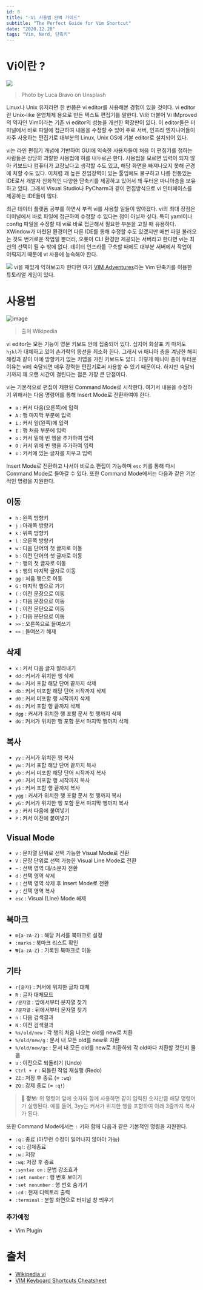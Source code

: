 ```yaml
---
id: 8
title: "☝️Vi 사용법 완벽 가이드"
subtitle: "The Perfect Guide for Vim Shortcut"
date: "2020.12.28"
tags: "Vim, Nerd, 단축키"
---
```


# Vi이란 ?
![](https://user-images.githubusercontent.com/60086878/103211968-f7e11e80-494c-11eb-83fd-06d64ed07917.png)
>Photo by Luca Bravo on Unsplash

Linux나 Unix 유저라면 한 번쯤은 vi editor를 사용해본 경험이 있을 것이다. vi editor란 Unix-like 운영체제 용으로 만든 텍스트 편집기를 말한다. Vi와 더불어 Vi IMproved의 약자인 Vim이라는 기존 vi editor의 성능을 개선한 확장판이 있다. 이 editor들은 터미널에서 바로 파일에 접근하여 내용을 수정할 수 있어 주로 서버, 인프라 엔지니어들이 자주 사용하는 편집기로 대부분의 Linux, Unix OS에 기본 editor로 설치되어 있다.

vi는 라인 편집기 개념에 기반하여 GUI에 익숙한 사용자들이 처음 이 편집기를 접하는 사람들은 상당히 괴랄한 사용법에 혀를 내두르곤 한다. 사용법을 모르면 입력이 되지 않아 키보드나 컴퓨터가 고장났다고 생각할 수도 있고, 해당 화면을 빠져나오지 못해 곤경에 처할 수도 있다. 이처럼 꽤 높은 진입장벽이 있는 툴임에도 불구하고 나름 전통있는 IDE로서 개발자 친화적인 다양한 단축키를 제공하고 있어서 꽤 두터운 마니아층을 보유하고 있다. 그래서 Visual Studio나 PyCharm과 같이 편집방식으로 vi 인터페이스를 제공하는 IDE들이 많다.

최근 데이터 플랫폼 공부를 하면서 부쩍 vi를 사용할 일들이 많아졌다. vi의 최대 장점은 터미널에서 바로 파일에 접근하여 수정할 수 있다는 점이 아닐까 싶다. 특히 yaml이나 config 파일을 수정할 때 vi로 바로 접근해서 필요한 부분을 고칠 때 유용하다. XWindow가 마련된 환경이면 다른 IDE를 통해 수정할 수도 있겠지만 매번 파일 불러오는 것도 번거로운 작업일 뿐더러, 오롯이 CLI 환경만 제공되는 서버라고 한다면 vi는 최선의 선택이 될 수 밖에 없다. 데이터 인프라를 구축할 때에도 대부분 서버에서 작업이 이뤄지기 때문에 vi 사용에 능숙해야 한다.

![](https://user-images.githubusercontent.com/60086878/103214143-06cacf80-4953-11eb-90be-fb6d0a0c8748.png)
vi을 재밌게 익혀보고자 한다면 여기 [VIM Adventures](https://vim-adventures.com)라는 Vim 단축키를 이용한 튜토리얼 게임이 있다. 

# 사용법
![image](https://user-images.githubusercontent.com/60086878/103212636-b0f42880-494e-11eb-816b-027ddbc8905d.png)
> 출처 Wikipedia

vi editor는 모든 기능이 영문 키보드 안에 집중되어 있다. 심지어 화살표 키 마저도 `hjkl`가 대체하고 있어 손가락의 동선을 최소화 한다. 그래서 vi 매니아 층을 겨냥한 해피해킹과 같이 아예 방향키가 없는 키맵을 가진 키보드도 있다. 이렇게 매니아 층이 두터운 이유는 vi에 숙달되면 매우 강력한 편집기로써 사용할 수 있기 때문이다. 하지만 숙달되기까지 꽤 오랜 시간이 걸린다는 점은 가장 큰 단점이다.

vi는 기본적으로 편집이 제한된 Command Mode로 시작한다. 여기서 내용을 수정하기 위해서는 다음 명령어를 통해 Insert Mode로 전환하여야 한다.
- `a` : 커서 다음(오른쪽)에 입력
- `A` : 행 마지막 부분에 입력
- `i` : 커서 앞(왼쪽)에 입력 
- `I` : 행 처음 부분에 입력
- `o` : 커서 밑에 빈 행을 추가하여 입력 
- `O` : 커서 위에 빈 행을 추가하여 입력
- `s` : 커서에 있는 글자를 지우고 입력

Insert Mode로 전환하고 나서야 비로소 편집이 가능하며 `esc` 키를 통해 다시 Command Mode로 돌아갈 수 있다. 또한 Command Mode에서는 다음과 같은 기본적인 명령을 지원한다.

## 이동
- `h` : 왼쪽 방향키
- `j` : 아래쪽 방향키
- `k` : 위쪽 방향키
- `l` : 오른쪽 방향키
- `w` : 다음 단어의 첫 글자로 이동
- `b` : 이전 단어의 첫 글자로 이동
- `^` : 행의 첫 글자로 이동
- `$` : 행의 마지막 글자로 이동
- `gg` : 처음 행으로 이동
- `G` : 마지막 행으로 가기
- `(` : 이전 문장으로 이동
- `)` : 다음 문장으로 이동
- `{` : 이전 문단으로 이동
- `}` : 다음 문단으로 이동
- `>>` : 오른쪽으로 들여쓰기
- `<<` : 들여쓰기 해제

## 삭제
- `x` : 커서 다음 글자 잘라내기
- `dd` : 커서가 위치한 행 삭제
- `dw` : 커서 포함 해당 단어 끝까지 삭제
- `db` : 커서 미포함 해당 단어 시작까지 삭제 
- `d0` : 커서 미포함 행 시작까지 삭제
- `d$` : 커서 포함 행 끝까지 삭제
- `dgg` : 커서가 위치한 행 포함 문서 첫 행까지 삭제
- `dG` : 커서가 위치한 행 포함 문서 마지막 행까지 삭제

## 복사
- `yy` : 커서가 위치한 행 복사
- `yw` : 커서 포함 해당 단어 끝까지 복사
- `yb` : 커서 미포함 해당 단어 시작까지 복사
- `y0` : 커서 미포함 행 시작까지 복사
- `y$` : 커서 포함 행 끝까지 복사
- `ygg` : 커서가 위치한 행 포함 문서 첫 행까지 복사
- `yG` : 커서가 위치한 행 포함 문서 마지막 행까지 복사
- `p` : 커서 다음에 붙여넣기
- `P` : 커서 이전에 붙여넣기

## Visual Mode
- `v` : 문자열 단위로 선택 가능한 Visual Mode로 전환
- `V` : 문장 단위로 선택 가능한 Visual Line Mode로 전환
- `~` : 선택 영역 대/소문자 전환
- `d` : 선택 영역 삭제
- `c` : 선택 영역 삭제 후 Insert Mode로 전환
- `y` : 선택 영역 복사
- `esc` : Visual (Line) Mode 해제

## 북마크
- `m{a-zA-Z}` : 해당 커서를 북마크로 설정
- `:marks` : 북마크 리스트 확인
- `₩{a-zA-Z}` : 기록된 북마크로 이동

## 기타 
- `r{글자}` : 커서에 위치한 글자 대체
- `R` : 글자 대체모드
- `/문자열` : 앞에서부터 문자열 찾기
- `?문자열` : 뒤에서부터 문자열 찾기
- `n` : 다음 검색결과
- `N` : 이전 검색결과
- `%s/old/new` : 각 행의 처음 나오는 old를 new로 치환
- `%/old/new/g` : 문서 내 모든 old를 new로 치환
- `%/old/new/gc` : 문서 내 모든 old를 new로 치환하되 각 old마다 치환할 것인지 물음
- `u` : 이전으로 되돌리기 (Undo)
- `Ctrl + r` : 되돌린 작업 재실행 (Redo)
- `ZZ` : 저장 후 종료 (= `:wq`)
- `ZQ` : 강제 종료 (= `:q!`)

> **🍯 정보:** 위 명령어 앞에 숫자와 함께 사용하면 같이 입력된 숫자만큼 해당 명령어가 실행된다. 예를 들어, 3yy는 커서가 위치한 행을 포함하여 아래 3줄까지 복사가 된다.

또한 Command Mode에서는 `:` 키와 함께 다음과 같은 기본적인 명령을 지원한다.
- `:q` : 종료 (아무런 수정이 일어나지 않아야 가능)
- `:q!`: 강제종료
- `:w` : 저장
- `:wq`: 저장 후 종료
- `:syntax on` : 문법 강조효과
- `:set number` : 행 번호 보이기
- `:set nonumber` : 행 번호 숨기기
- `:cd` : 현재 디렉토리 출력
- `:terminal` : 분할 화면으로 터미널 창 띄우기

### 추가예정
- Vim Plugin


# 출처
- [Wikipedia vi](https://en.wikipedia.org/wiki/Vi)
- [VIM Keyboard Shortcuts Cheatsheet](https://www.maketecheasier.com/cheatsheet/vim-keyboard-shortcuts/)